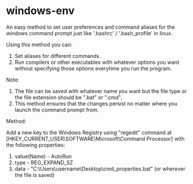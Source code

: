 # windows-env
An easy method to set user preferences and command aliases for the windows command prompt just like '.bashrc' / '.bash_profile' in linux.

Using this method you can:

1. Set aliases for different commands.
2. Run compilers or other executables with whatever options you want without specifying those options everytime you run the program.

Note:

1. The file can be saved with whatever name you want but the file type or the file extension should be ".bat" or ".cmd".
2. This method ensures that the changes persist no matter where you launch the command prompt from.

Method:

Add a new key to the Windows Registry using "regedit" command at [HKEY_CURRENT_USER\SOFTWARE\Microsoft\Command Processor\] with the following properties:

1. value(Name) - AutoRun
2. type - REG_EXPAND_SZ
3. data - "C:\Users\username\Desktop\cmd_properties.bat"	(or wherever the file is saved)

